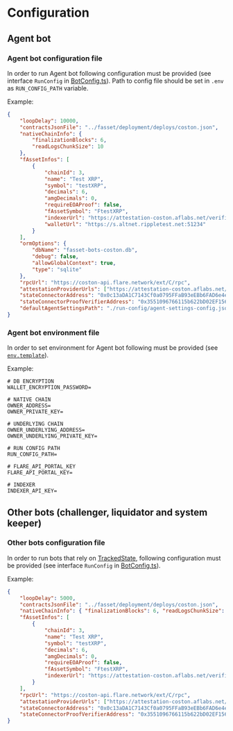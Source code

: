 # Configuration

## Agent bot

### Agent bot configuration file

In order to run Agent bot following configuration must be provided (see interface `RunConfig` in [BotConfig.ts](../src/config/BotConfig.ts)). Path to config file should be set in `.env` as `RUN_CONFIG_PATH` variable.

Example:

```json
{
    "loopDelay": 10000,
    "contractsJsonFile": "../fasset/deployment/deploys/coston.json",
    "nativeChainInfo": {
        "finalizationBlocks": 6,
        "readLogsChunkSize": 10
    },
    "fAssetInfos": [
        {
            "chainId": 3,
            "name": "Test XRP",
            "symbol": "testXRP",
            "decimals": 6,
            "amgDecimals": 0,
            "requireEOAProof": false,
            "fAssetSymbol": "FtestXRP",
            "indexerUrl": "https://attestation-coston.aflabs.net/verifier/xrp",
            "walletUrl": "https://s.altnet.rippletest.net:51234"
        }
    ],
    "ormOptions": {
        "dbName": "fasset-bots-coston.db",
        "debug": false,
        "allowGlobalContext": true,
        "type": "sqlite"
    },
    "rpcUrl": "https://coston-api.flare.network/ext/C/rpc",
    "attestationProviderUrls": ["https://attestation-coston.aflabs.net/attestation-client"],
    "stateConnectorAddress": "0x0c13aDA1C7143Cf0a0795FFaB93eEBb6FAD6e4e3",
    "stateConnectorProofVerifierAddress": "0x3551096766115b622bD02EF156b151A9D996Fb6E",
    "defaultAgentSettingsPath": "./run-config/agent-settings-config.json"
}
```

### Agent bot environment file

In order to set environment for Agent bot following must be provided (see [`env.template`](../.env.template)).

Example:

```env
# DB ENCRYPTION
WALLET_ENCRYPTION_PASSWORD=

# NATIVE CHAIN
OWNER_ADDRESS=
OWNER_PRIVATE_KEY=

# UNDERLYING CHAIN
OWNER_UNDERLYING_ADDRESS=
OWNER_UNDERLYING_PRIVATE_KEY=

# RUN CONFIG PATH
RUN_CONFIG_PATH=

# FLARE_API_PORTAL_KEY
FLARE_API_PORTAL_KEY=

# INDEXER
INDEXER_API_KEY=
```

## Other bots (challenger, liquidator and system keeper)

### Other bots configuration file

In order to run bots that rely on [TrackedState](../src/state/TrackedState.ts), following configuration must be provided (see interface `RunConfig` in [BotConfig.ts](../src/config/BotConfig.ts)).

Example:

```json
{
    "loopDelay": 5000,
    "contractsJsonFile": "../fasset/deployment/deploys/coston.json",
    "nativeChainInfo": { "finalizationBlocks": 6, "readLogsChunkSize": 10 },
    "fAssetInfos": [
        {
            "chainId": 3,
            "name": "Test XRP",
            "symbol": "testXRP",
            "decimals": 6,
            "amgDecimals": 0,
            "requireEOAProof": false,
            "fAssetSymbol": "FtestXRP",
            "indexerUrl": "https://attestation-coston.aflabs.net/verifier/xrp"
        }
    ],
    "rpcUrl": "https://coston-api.flare.network/ext/C/rpc",
    "attestationProviderUrls": ["https://attestation-coston.aflabs.net/attestation-client"],
    "stateConnectorAddress": "0x0c13aDA1C7143Cf0a0795FFaB93eEBb6FAD6e4e3",
    "stateConnectorProofVerifierAddress": "0x3551096766115b622bD02EF156b151A9D996Fb6E"
}
```
